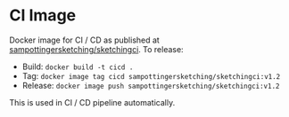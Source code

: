 # CI Image
Docker image for CI / CD as published at [sampottingersketching/sketchingci](https://hub.docker.com/repository/docker/sampottingersketching/sketchingci/general). To release:

 - Build: `docker build -t cicd .`
 - Tag: `docker image tag cicd sampottingersketching/sketchingci:v1.2`
 - Release: `docker image push sampottingersketching/sketchingci:v1.2`

This is used in CI / CD pipeline automatically.
